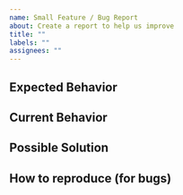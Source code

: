 ```yaml
---
name: Small Feature / Bug Report
about: Create a report to help us improve
title: ""
labels: ""
assignees: ""
---
```


## Expected Behavior


## Current Behavior


## Possible Solution


## How to reproduce (for bugs)
